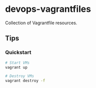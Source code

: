 # devops-vagrantfiles
Collection of Vagrantfile resources.



## Tips

### Quickstart

```bash
# Start VMs
vagrant up

# Destroy VMs
vagrant destroy -f
```

